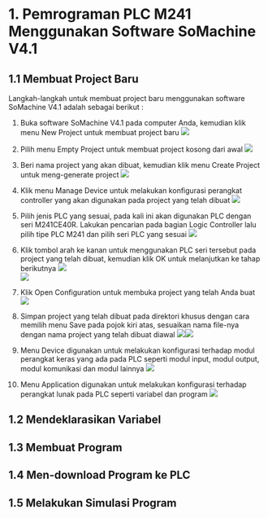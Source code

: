 # 1. Pemrograman PLC M241 Menggunakan Software SoMachine V4.1

## 1.1 Membuat Project Baru

Langkah-langkah untuk membuat project baru menggunakan software SoMachine V4.1 adalah sebagai berikut :

1. Buka software SoMachine V4.1 pada computer Anda, kemudian klik menu New Project untuk membuat project baru
   ![](/assets/2018-01-21_190657.png)

2. Pilih menu Empty Project untuk membuat project kosong dari awal
   ![](/assets/2018-01-21_190729.png)

3. Beri nama project yang akan dibuat, kemudian klik menu Create Project untuk meng-generate project
   ![](/assets/2018-01-21_190811.png)

4. Klik menu Manage Device untuk melakukan konfigurasi perangkat controller yang akan digunakan pada project yang telah dibuat
   ![](/assets/2018-01-21_190824.png)

5. Pilih jenis PLC yang sesuai, pada kali ini akan digunakan PLC dengan seri M241CE40R. Lakukan pencarian pada bagian Logic Controller lalu pilih tipe PLC M241 dan pilih seri PLC yang sesuai
   ![](/assets/2018-01-21_190854.png)

6. Klik tombol arah ke kanan untuk menggunakan PLC seri tersebut pada project yang telah dibuat, kemudian klik OK untuk melanjutkan ke tahap berikutnya
   ![](/assets/2018-01-21_190904.png)  
   ![](/assets/2018-01-21_190932.png)

7. Klik Open Configuration untuk membuka project yang telah Anda buat
   ![](/assets/2018-01-21_190941.png)

8. Simpan project yang telah dibuat pada direktori khusus dengan cara memilih menu Save pada pojok kiri atas, sesuaikan nama file-nya dengan nama project yang telah dibuat diawal
   ![](/assets/2018-01-21_191137.png)![](/assets/2018-01-21_191213.png)

9. Menu Device digunakan untuk melakukan konfigurasi terhadap modul perangkat keras yang ada pada PLC seperti modul input, modul output, modul komunikasi dan modul lainnya
   ![](/assets/2018-01-21_191251.png)

10. Menu Application digunakan untuk melakukan konfigurasi terhadap perangkat lunak pada PLC seperti variabel dan program
    ![](/assets/2018-01-21_191314.png)

## 1.2 Mendeklarasikan Variabel

## 1.3 Membuat Program

## 1.4 Men-download Program ke PLC

## 1.5 Melakukan Simulasi Program



